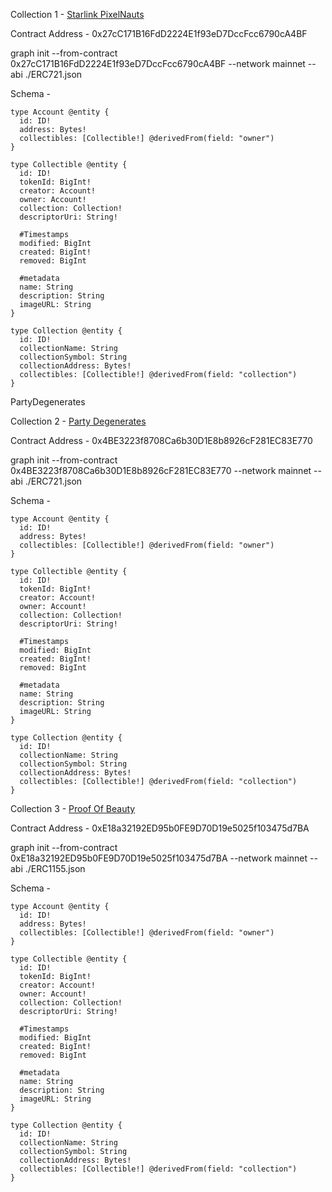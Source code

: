 Collection 1 - [Starlink PixelNauts](https://opensea.io/collection/starlink-pixelnauts)

Contract Address - 0x27cC171B16FdD2224E1f93eD7DccFcc6790cA4BF

graph init --from-contract 0x27cC171B16FdD2224E1f93eD7DccFcc6790cA4BF --network mainnet --abi ./ERC721.json

Schema -

```
type Account @entity {
  id: ID!
  address: Bytes!
  collectibles: [Collectible!] @derivedFrom(field: "owner")
}

type Collectible @entity {
  id: ID!
  tokenId: BigInt!
  creator: Account!
  owner: Account!
  collection: Collection!
  descriptorUri: String!

  #Timestamps
  modified: BigInt
  created: BigInt!
  removed: BigInt

  #metadata
  name: String
  description: String
  imageURL: String
}

type Collection @entity {
  id: ID!
  collectionName: String
  collectionSymbol: String
  collectionAddress: Bytes!
  collectibles: [Collectible!] @derivedFrom(field: "collection")
}

```
PartyDegenerates

Collection 2 - [Party Degenerates](https://opensea.io/collection/partydegenerates)

Contract Address - 0x4BE3223f8708Ca6b30D1E8b8926cF281EC83E770

graph init --from-contract 0x4BE3223f8708Ca6b30D1E8b8926cF281EC83E770 --network mainnet --abi ./ERC721.json

Schema -

```
type Account @entity {
  id: ID!
  address: Bytes!
  collectibles: [Collectible!] @derivedFrom(field: "owner")
}

type Collectible @entity {
  id: ID!
  tokenId: BigInt!
  creator: Account!
  owner: Account!
  collection: Collection!
  descriptorUri: String!

  #Timestamps
  modified: BigInt
  created: BigInt!
  removed: BigInt

  #metadata
  name: String
  description: String
  imageURL: String
}

type Collection @entity {
  id: ID!
  collectionName: String
  collectionSymbol: String
  collectionAddress: Bytes!
  collectibles: [Collectible!] @derivedFrom(field: "collection")
}

```

Collection 3 - [Proof Of Beauty](https://opensea.io/collection/proof-of-beauty)

Contract Address - 0xE18a32192ED95b0FE9D70D19e5025f103475d7BA

graph init --from-contract 0xE18a32192ED95b0FE9D70D19e5025f103475d7BA --network mainnet --abi ./ERC1155.json

Schema -

```
type Account @entity {
  id: ID!
  address: Bytes!
  collectibles: [Collectible!] @derivedFrom(field: "owner")
}

type Collectible @entity {
  id: ID!
  tokenId: BigInt!
  creator: Account!
  owner: Account!
  collection: Collection!
  descriptorUri: String!

  #Timestamps
  modified: BigInt
  created: BigInt!
  removed: BigInt

  #metadata
  name: String
  description: String
  imageURL: String
}

type Collection @entity {
  id: ID!
  collectionName: String
  collectionSymbol: String
  collectionAddress: Bytes!
  collectibles: [Collectible!] @derivedFrom(field: "collection")
}

```
